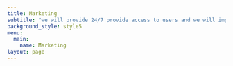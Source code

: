 ```yaml
---
title: Marketing
subtitle: "we will provide 24/7 provide access to users and we will improve our websites on top of the search engines and play stores. we will keep eye on our competitors so that we will do our best to provide security and technology to our customers. Ask for feedback and will be open all sorts of feedback. While it is terrific when human beings tell us about the \rhigh-quality experiences they've had with your company it is really good, as a business, to hear the terrible experiences. It remarks that we are capable to grow\r and improve."
background_style: style5
menu:
  main:
    name: Marketing
layout: page
---
```


